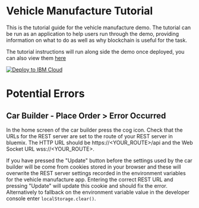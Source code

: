 # Vehicle Manufacture Tutorial

This is the tutorial guide for the vehicle manufacture demo. The tutorial can be run as an application to help users run through the demo, providing information on what to do as well as why blockchain is useful for the task.

The tutorial instructions will run along side the demo once deployed, you can also view them [here](apps/tutorial.md])

[![Deploy to IBM Cloud](https://bluemix.net/deploy/button.png)](https://console.bluemix.net/devops/setup/deploy/?repository=https%3A//github.com/ibm-blockchain/vehicle-manufacture&branch=master&env_id=ibm%3Ayp%3Aus-south&deploy-region=ibm%3Ayp%3Aus-south)

# Potential Errors
## Car Builder - Place Order >  Error Occurred
In the home screen of the car builder press the cog icon. Check that the URLs for the REST server are set to the route of your REST server in bluemix. The HTTP URL should be https://<YOUR_ROUTE>/api and the Web Socket URL wss://<YOUR_ROUTE>.

If you have pressed the "Update" button before the settings used by the car builder will be come from cookies stored in your browser and these will overwrite the REST server settings recorded in the environment variables for the vehicle manufacture app. Entering the correct REST URL and pressing "Update" will update this cookie and should fix the error. Alternatively to fallback on the environment variable value in the developer console enter `localStorage.clear()`.